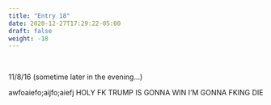 ```yaml
---
title: "Entry 18"
date: 2020-12-27T17:29:22-05:00
draft: false
weight: -18
---
```


<br />

11/8/16 (sometime later in the evening...)

awfoaiefo;aijfo;aiefj HOLY FK TRUMP IS GONNA WIN I’M GONNA FKING DIE